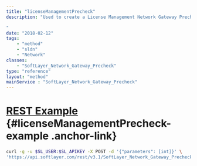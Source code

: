 ```yaml
---
title: "licenseManagementPrecheck"
description: "Used to create a License Management Network Gateway Precheck transaction. 

"
date: "2018-02-12"
tags:
    - "method"
    - "sldn"
    - "Network"
classes:
    - "SoftLayer_Network_Gateway_Precheck"
type: "reference"
layout: "method"
mainService : "SoftLayer_Network_Gateway_Precheck"
---
```


# [REST Example](#licenseManagementPrecheck-example) <a href="/article/rest/"><i class="fas fa-question"></i></a> {#licenseManagementPrecheck-example .anchor-link} 
```bash
curl -g -u $SL_USER:$SL_APIKEY -X POST -d '{"parameters": [int]}' \
'https://api.softlayer.com/rest/v3.1/SoftLayer_Network_Gateway_Precheck/licenseManagementPrecheck'
```
